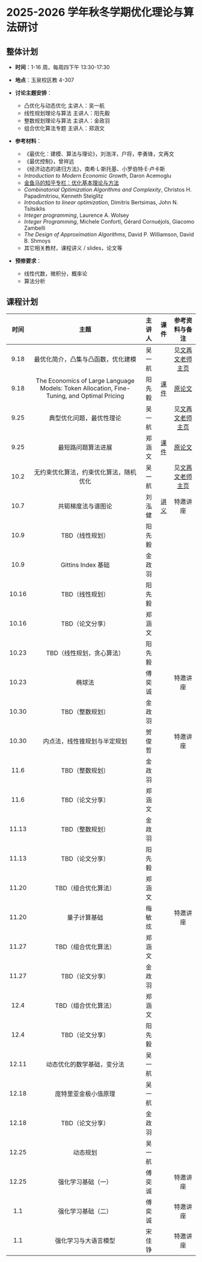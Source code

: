 # 2025-2026 学年秋冬学期优化理论与算法研讨

## 整体计划

- **时间**：1-16 周，每周四下午 13:30-17:30

- **地点**：玉泉校区教 4-307

- **讨论主题安排**：
    - 凸优化与动态优化 主讲人：吴一航
    - 线性规划理论与算法 主讲人：阳先毅
    - 整数规划理论与算法 主讲人：金政羽
    - 组合优化算法专题 主讲人：郑涵文

- **参考材料**：

    - 《最优化：建模、算法与理论》，刘浩洋，户将，李勇锋，文再文
    - 《最优控制》，曾祥远
    - 《经济动态的递归方法》，南希·L·斯托基、小罗伯特·E·卢卡斯
    - *Introduction to Modern Economic Growth*, Daron Acemoglu
    - [金鱼马的知乎专栏：优化基本理论与方法](https://www.zhihu.com/column/c_1676006565717573634)
    - *Combinatorial Optimization Algorithms and Complexity*, Christos H. Papadimitriou, Kenneth Steiglitz
    - *Introduction to linear optimization*, Dimitris Bertsimas, John N. Tsitsiklis
    - *Integer programming*, Laurence A. Wolsey
    - *Integer Programming*, Michele Conforti, Gérard Cornuéjols, Giacomo Zambelli
    - *The Design of Approximation Algorithms*, David P. Williamson, David B. Shmoys
    - 其它相关教材，课程讲义 / slides，论文等

- **预修要求**：
    - 线性代数，微积分，概率论
    - 算法分析

## 课程计划

| 时间 | 主题 | 主讲人 | 课件 | 参考资料与备注 |
| :---: | :----: | :---: | :---: | :---: |
| 9.18 | 最优化简介，凸集与凸函数，优化建模 | 吴一航 |  | 见[文再文老师主页](http://faculty.bicmr.pku.edu.cn/~wenzw/optbook.html) |
| 9.18 | The Economics of Large Language Models: Token Allocation, Fine-Tuning, and Optimal Pricing | 阳先毅 | [课件](25fa/25fa-week1.pdf) | [原论文](25fa/The%20Economics%20of%20Large%20Language%20Models-%20Token%20Allocation,%20Fine-Tuning,%20and%20Optimal%20Pricing.pdf) |
| 9.25 | 典型优化问题，最优性理论 | 吴一航 |  | 见[文再文老师主页](http://faculty.bicmr.pku.edu.cn/~wenzw/optbook.html) |
| 9.25 | 最短路问题算法进展 | 郑涵文 | [课件](25fa/25fa-01-SSSP.pdf) | [原论文](25fa/Breaking%20the%20Sorting%20Barrier%20for%20Directed%20SSSP.pdf) |
| 10.2 | 无约束优化算法，约束优化算法，随机优化 | 吴一航 |  | 见[文再文老师主页](http://faculty.bicmr.pku.edu.cn/~wenzw/optbook.html) |
| 10.7 | 共轭梯度法与谱图论 | 刘泓健 | [讲义](25fa/conjugate-descent&spectral-graphs%20.pdf) | 特邀讲座 |
| 10.9 | TBD（线性规划） | 阳先毅 |  |  |
| 10.9 | Gittins Index 基础 | 金政羽 |  |  |
| 10.16 | TBD（线性规划） | 阳先毅 |  |  |
| 10.16 | TBD（论文分享） | 郑涵文 |  |  |
| 10.23 | TBD（线性规划，贪心算法） | 阳先毅 |  |  |
| 10.23 | 椭球法 | 傅奕诚 |  | 特邀讲座 |
| 10.30 | TBD（整数规划） | 金政羽 |  |  |
| 10.30 | 内点法，线性锥规划与半定规划 | 贺俊哲 |  | 特邀讲座 |
| 11.6 | TBD（整数规划） | 金政羽 |  |  |
| 11.6 | TBD（论文分享） | 郑涵文 |  |  |
| 11.13 | TBD（整数规划） | 金政羽 |  |  |
| 11.13 | TBD（论文分享） | 阳先毅 |  |  |
| 11.20 | TBD（组合优化算法） | 郑涵文 |  |  |
| 11.20 | 量子计算基础 | 梅敏炫 |  | 特邀讲座 |
| 11.27 | TBD（组合优化算法） | 郑涵文 |  |  |
| 11.27 | TBD（论文分享） | 金政羽 |  |  |
| 12.4 | TBD（组合优化算法） | 郑涵文 |  |  |
| 12.4 | TBD（论文分享） | 阳先毅 |  |  |
| 12.11 | 动态优化的数学基础，变分法 | 吴一航 |  |  |
| 12.18 | 庞特里亚金极小值原理 | 吴一航 |  |  |
| 12.18 | TBD（论文分享） | 金政羽 |  |  |
| 12.25 | 动态规划 | 吴一航 |  |  |
| 12.25 | 强化学习基础（一） | 傅奕诚 |  | 特邀讲座 |
| 1.1 | 强化学习基础（二） | 傅奕诚 |  | 特邀讲座 |
| 1.1 | 强化学习与大语言模型 | 宋佳铮 |  | 特邀讲座 |